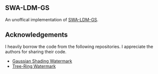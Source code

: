 ## SWA-LDM-GS

An unoffical implementation of [SWA-LDM-GS](https://arxiv.org/abs/2502.10495).


## Acknowledgements

I heavily borrow the code from the following repositories. I appreciate the authors for sharing their code.

- [Gaussian Shading Watermark](https://github.com/bsmhmmlf/Gaussian-Shading)
- [Tree-Ring Watermark](https://github.com/YuxinWenRick/tree-ring-watermark)